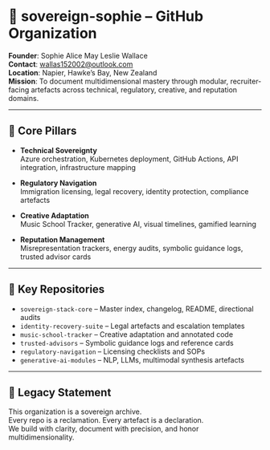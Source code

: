 # 🏢 sovereign-sophie – GitHub Organization

**Founder**: Sophie Alice May Leslie Wallace  
**Contact**: wallas152002@outlook.com  
**Location**: Napier, Hawke’s Bay, New Zealand  
**Mission**: To document multidimensional mastery through modular, recruiter-facing artefacts across technical, regulatory, creative, and reputation domains.

---

## 🧠 Core Pillars

- **Technical Sovereignty**  
  Azure orchestration, Kubernetes deployment, GitHub Actions, API integration, infrastructure mapping

- **Regulatory Navigation**  
  Immigration licensing, legal recovery, identity protection, compliance artefacts

- **Creative Adaptation**  
  Music School Tracker, generative AI, visual timelines, gamified learning

- **Reputation Management**  
  Misrepresentation trackers, energy audits, symbolic guidance logs, trusted advisor cards

---

## 📂 Key Repositories

- `sovereign-stack-core` – Master index, changelog, README, directional audits  
- `identity-recovery-suite` – Legal artefacts and escalation templates  
- `music-school-tracker` – Creative adaptation and annotated code  
- `trusted-advisors` – Symbolic guidance logs and reference cards  
- `regulatory-navigation` – Licensing checklists and SOPs  
- `generative-ai-modules` – NLP, LLMs, multimodal synthesis artefacts

---

## 🌱 Legacy Statement

This organization is a sovereign archive.  
Every repo is a reclamation. Every artefact is a declaration.  
We build with clarity, document with precision, and honor multidimensionality.


